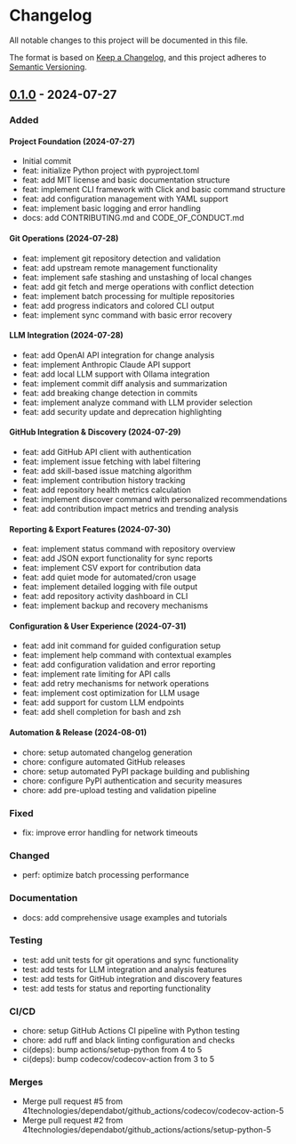 # Changelog

All notable changes to this project will be documented in this file.

The format is based on [Keep a Changelog](https://keepachangelog.com/en/1.0.0/),
and this project adheres to [Semantic Versioning](https://semver.org/spec/v2.0.0.html).

## [0.1.0] - 2024-07-27

### Added

#### Project Foundation (2024-07-27)
- Initial commit
- feat: initialize Python project with pyproject.toml
- feat: add MIT license and basic documentation structure
- feat: implement CLI framework with Click and basic command structure
- feat: add configuration management with YAML support
- feat: implement basic logging and error handling
- docs: add CONTRIBUTING.md and CODE_OF_CONDUCT.md

#### Git Operations (2024-07-28)
- feat: implement git repository detection and validation
- feat: add upstream remote management functionality
- feat: implement safe stashing and unstashing of local changes
- feat: add git fetch and merge operations with conflict detection
- feat: implement batch processing for multiple repositories
- feat: add progress indicators and colored CLI output
- feat: implement sync command with basic error recovery

#### LLM Integration (2024-07-28)
- feat: add OpenAI API integration for change analysis
- feat: implement Anthropic Claude API support
- feat: add local LLM support with Ollama integration
- feat: implement commit diff analysis and summarization
- feat: add breaking change detection in commits
- feat: implement analyze command with LLM provider selection
- feat: add security update and deprecation highlighting

#### GitHub Integration & Discovery (2024-07-29)
- feat: add GitHub API client with authentication
- feat: implement issue fetching with label filtering
- feat: add skill-based issue matching algorithm
- feat: implement contribution history tracking
- feat: add repository health metrics calculation
- feat: implement discover command with personalized recommendations
- feat: add contribution impact metrics and trending analysis

#### Reporting & Export Features (2024-07-30)
- feat: implement status command with repository overview
- feat: add JSON export functionality for sync reports
- feat: implement CSV export for contribution data
- feat: add quiet mode for automated/cron usage
- feat: implement detailed logging with file output
- feat: add repository activity dashboard in CLI
- feat: implement backup and recovery mechanisms

#### Configuration & User Experience (2024-07-31)
- feat: add init command for guided configuration setup
- feat: implement help command with contextual examples
- feat: add configuration validation and error reporting
- feat: implement rate limiting for API calls
- feat: add retry mechanisms for network operations
- feat: implement cost optimization for LLM usage
- feat: add support for custom LLM endpoints
- feat: add shell completion for bash and zsh

#### Automation & Release (2024-08-01)
- chore: setup automated changelog generation
- chore: configure automated GitHub releases
- chore: setup automated PyPI package building and publishing
- chore: configure PyPI authentication and security measures
- chore: add pre-upload testing and validation pipeline

### Fixed
- fix: improve error handling for network timeouts

### Changed
- perf: optimize batch processing performance

### Documentation
- docs: add comprehensive usage examples and tutorials

### Testing
- test: add unit tests for git operations and sync functionality
- test: add tests for LLM integration and analysis features
- test: add tests for GitHub integration and discovery features
- test: add tests for status and reporting functionality

### CI/CD
- chore: setup GitHub Actions CI pipeline with Python testing
- chore: add ruff and black linting configuration and checks
- ci(deps): bump actions/setup-python from 4 to 5
- ci(deps): bump codecov/codecov-action from 3 to 5

### Merges
- Merge pull request #5 from 41technologies/dependabot/github_actions/codecov/codecov-action-5
- Merge pull request #2 from 41technologies/dependabot/github_actions/actions/setup-python-5

[0.1.0]: https://github.com/41technologies/gitco/releases/tag/v0.1.0
